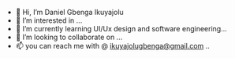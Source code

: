 - 👋 Hi, I’m Daniel Gbenga Ikuyajolu 
- 👀 I’m interested in ...
- 🌱 I’m currently learning UI/Ux design and software engineering...
- 💞️ I’m looking to collaborate on ...
- 📫 you can reach me with @ ikuyajolugbenga@gmail.com ..

<!---
Dannyg2244/Dannyg2244 is a ✨ special ✨ repository because its `README.md` (this file) appears on your GitHub profile.
You can click the Preview link to take a look at your changes.
--->
